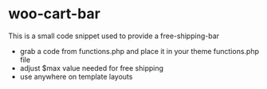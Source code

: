 # woo-cart-bar
This is a small code snippet used to provide a free-shipping-bar

- grab a code from functions.php and place it in your theme functions.php file
- adjust $max value needed for free shipping
- use <?php free_shipping_bar(); ?> anywhere on template layouts
